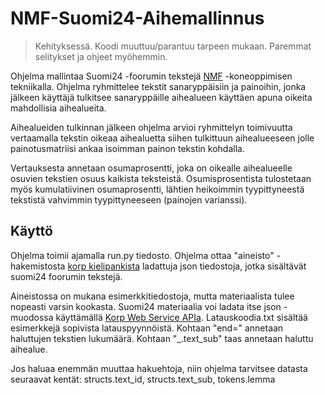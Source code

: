 # NMF-Suomi24-Aihemallinnus

> Kehityksessä. Koodi muuttuu/parantuu tarpeen mukaan. Paremmat selitykset ja ohjeet myöhemmin.

Ohjelma mallintaa Suomi24 -foorumin tekstejä [NMF](https://en.wikipedia.org/wiki/Non-negative_matrix_factorization) 
-koneoppimisen tekniikalla. Ohjelma ryhmittelee tekstit sanaryppäisiin ja painoihin, jonka jälkeen käyttäjä tulkitsee 
sanaryppäille aihealueen käyttäen apuna oikeita mahdollisia aihealueita.

Aihealueiden tulkinnan jälkeen ohjelma arvioi ryhmittelyn toimivuutta vertaamalla tekstin oikeaa aihealuetta siihen
tulkittuun aihealueeseen jolle painotusmatriisi ankaa isoimman painon tekstin kohdalla.

Vertauksesta annetaan osumaprosentti, joka on oikealle aihealueelle osuvien tekstien osuus kaikista teksteistä. Osumisprosentista tulostetaan myös kumulatiivinen osumaprosentti, lähtien heikoimmin tyypittyneestä tekstistä vahvimmin tyypittyneeseen (painojen
varianssi).

## Käyttö

Ohjelma toimii ajamalla run.py tiedosto. Ohjelma ottaa "aineisto" -hakemistosta [korp kielipankista](https://korp.csc.fi/) 
ladattuja json tiedostoja, jotka sisältävät suomi24 foorumin tekstejä.

Aineistossa on mukana esimerkkitiedostoja, mutta materiaalista tulee nopeasti varsin kookasta. Suomi24 materiaalia voi ladata
itse json -muodossa käyttämällä [Korp Web Service APIa](https://www.kielipankki.fi/support/korpapi/). Latauskoodia.txt sisältää
esimerkkejä sopivista latauspyynnöistä. Kohtaan "end=" annetaan haluttujen tekstien lukumäärä. Kohtaan "_.text_sub" taas annetaan
haluttu aihealue.

Jos haluaa enemmän muuttaa hakuehtoja, niin ohjelma tarvitsee datasta seuraavat kentät: structs.text_id, structs.text_sub, tokens.lemma
